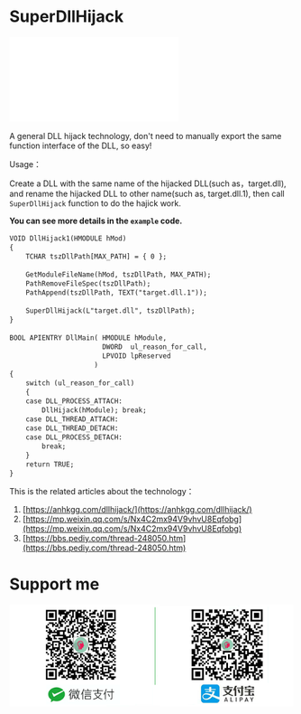 # SuperDllHijack

![中文版](./README-zh_CN.md)

A general DLL hijack technology, don't need to manually export the same function interface of the DLL, so easy!


Usage：

Create a DLL with the same name of the hijacked DLL(such as，target.dll), and rename the hijacked DLL to other name(such as, target.dll.1), then call `SuperDllHijack` function to do the hajick work. 


**You can see more details in the `example` code.**

```
VOID DllHijack1(HMODULE hMod)
{
	TCHAR tszDllPath[MAX_PATH] = { 0 };

	GetModuleFileName(hMod, tszDllPath, MAX_PATH);
	PathRemoveFileSpec(tszDllPath);
	PathAppend(tszDllPath, TEXT("target.dll.1"));

	SuperDllHijack(L"target.dll", tszDllPath);
}

BOOL APIENTRY DllMain( HMODULE hModule,
                       DWORD  ul_reason_for_call,
                       LPVOID lpReserved
                     )
{
    switch (ul_reason_for_call)
    {
    case DLL_PROCESS_ATTACH:
		DllHijack(hModule); break;
    case DLL_THREAD_ATTACH:
    case DLL_THREAD_DETACH:
    case DLL_PROCESS_DETACH:
        break;
    }
    return TRUE;
}
```

This is the related articles about the technology：

1. [https://anhkgg.com/dllhijack/](https://anhkgg.com/dllhijack/)
2. [https://mp.weixin.qq.com/s/Nx4C2mx94V9vhvU8Eqfobg](https://mp.weixin.qq.com/s/Nx4C2mx94V9vhvU8Eqfobg)<br/>
3. [https://bbs.pediy.com/thread-248050.htm](https://bbs.pediy.com/thread-248050.htm)<br/>

# Support me

![img](pay.png)
